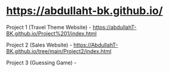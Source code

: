 # https://abdullaht-bk.github.io/


Project 1 (Travel Theme Website) -  https://abdullahT-BK.github.io/Project%201/index.html

Project 2 (Sales Website) -  https://AbdullahT-BK.github.io/tree/main/Project2/index.html

Project 3 (Guessing Game) -
